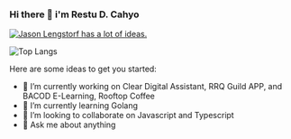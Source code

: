 ### Hi there 👋 i'm Restu D. Cahyo
[![Jason Lengstorf has a lot of ideas.](https://resitdc.s3.ap-southeast-1.amazonaws.com/19800101001000_IMG_2206.jpg)](https://www.resitdc.id)

![Top Langs](https://github-readme-stats.vercel.app/api/top-langs/?username=resitdc&theme=tokyonight)

Here are some ideas to get you started:

- 🔭 I’m currently working on Clear Digital Assistant, RRQ Guild APP, and BACOD E-Learning, Rooftop Coffee
- 🌱 I’m currently learning Golang
- 👯 I’m looking to collaborate on Javascript and Typescript
- 💬 Ask me about anything
